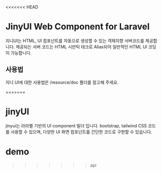 <<<<<<< HEAD
# JinyUI Web Component for Laravel
지니UI는 HTML, UI 컴포넌트를 자동으로 생성할 수 있는 객체지향 서버코드를 제공합니다. 제공되는 서버 코드는 HTML 시만틱 테크로 Alias되어 일반적인 HTML UI 코딩이 가능합니다.

## 사용법
지니 UI에 대한 사용법은 /resource/doc 폴더를 참고해 주세요.



=======
# jinyUI
jinyui는 라라벨 기반의 UI component 빌더 입니다. bootstrap, tailwind CSS 코드를 사용할 수 있으며, 다양한 UI 화면 컴포넌트를 간단한 코드로 구현할 수 있습니다.

# demo

>>>>>>> api
